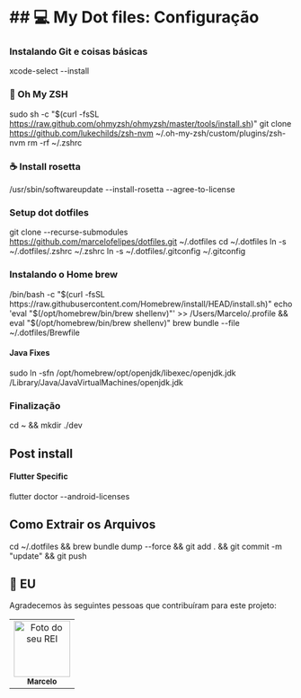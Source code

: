 # ## 💻 My Dot files: Configuração

### Instalando Git e coisas básicas
xcode-select --install

### 🚀 Oh My ZSH
sudo sh -c "$(curl -fsSL https://raw.github.com/ohmyzsh/ohmyzsh/master/tools/install.sh)"
git clone https://github.com/lukechilds/zsh-nvm ~/.oh-my-zsh/custom/plugins/zsh-nvm 
rm -rf ~/.zshrc

### ☕ Install rosetta
/usr/sbin/softwareupdate --install-rosetta --agree-to-license

### Setup dot dotfiles
git clone --recurse-submodules https://github.com/marcelofelipes/dotfiles.git ~/.dotfiles
cd ~/.dotfiles
ln -s ~/.dotfiles/.zshrc ~/.zshrc
ln -s ~/.dotfiles/.gitconfig ~/.gitconfig

### Instalando o Home brew
/bin/bash -c "$(curl -fsSL https://raw.githubusercontent.com/Homebrew/install/HEAD/install.sh)"
echo 'eval "$(/opt/homebrew/bin/brew shellenv)"' >> /Users/Marcelo/.profile && eval "$(/opt/homebrew/bin/brew shellenv)"
brew bundle --file ~/.dotfiles/Brewfile

#### Java Fixes
sudo ln -sfn /opt/homebrew/opt/openjdk/libexec/openjdk.jdk /Library/Java/JavaVirtualMachines/openjdk.jdk

### Finalização
cd ~ && mkdir ./dev

## Post install
#### Flutter Specific
flutter doctor --android-licenses

## Como Extrair os Arquivos
cd ~/.dotfiles && brew bundle dump --force && git add . && git commit -m "update" && git push

## 🤝 EU

Agradecemos às seguintes pessoas que contribuíram para este projeto:

<table>
  <tr>
    <td align="center">
      <a href="#">
        <img src="https://avatars.githubusercontent.com/marcelofelipes" width="100px;" alt="Foto do seu REI"/><br>
        <sub>
          <b>Marcelo</b>
        </sub>
      </a>
    </td>
  </tr>
</table>
